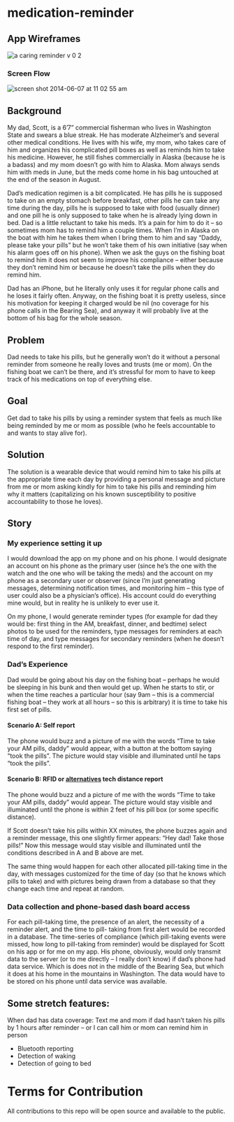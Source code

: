 medication-reminder
===================

## App Wireframes
![a caring reminder v 0 2](https://cloud.githubusercontent.com/assets/2015015/3209467/dd22a5ac-ee70-11e3-9a0a-bf27931da58d.png)

### Screen Flow
![screen shot 2014-06-07 at 11 02 55 am](https://cloud.githubusercontent.com/assets/2015015/3209133/425fca4e-ee5d-11e3-9865-a02bc61c57d5.png)


## Background
My dad, Scott, is a 6’7” commercial fisherman who lives in Washington State and swears a blue streak. 
He has moderate Alzheimer’s and several other medical conditions. He lives with his wife, my mom, 
who takes care of him and organizes his complicated pill boxes as well as reminds him to take his 
medicine. However, he still fishes commercially in Alaska (because he is a badass) and my mom doesn’t 
go with him to Alaska. Mom always sends him with meds in June, but the meds come home in his bag 
untouched at the end of the season in August. 

Dad’s medication regimen is a bit complicated. He has pills he is supposed to take on an empty stomach 
before breakfast, other pills he can take any time during the day, pills he is supposed to take with food 
(usually dinner) and one pill he is only supposed to take when he is already lying down in bed. 
Dad is a little reluctant to take his meds. It’s a pain for him to do it – so sometimes mom has to remind 
him a couple times. When I’m in Alaska on the boat with him he takes them when I bring them to him 
and say “Daddy, please take your pills” but he won’t take them of his own initiative (say when his alarm 
goes off on his phone). When we ask the guys on the fishing boat to remind him it does not seem to 
improve his compliance – either because they don’t remind him or because he doesn’t take the pills 
when they do remind him.

Dad has an iPhone, but he literally only uses it for regular phone calls and he loses it fairly often. 
Anyway, on the fishing boat it is pretty useless, since his motivation for keeping it charged would be nil 
(no coverage for his phone calls in the Bearing Sea), and anyway it will probably live at the bottom of his 
bag for the whole season.

## Problem
Dad needs to take his pills, but he generally won’t do it without a personal reminder from someone he 
really loves and trusts (me or mom). On the fishing boat we can’t be there, and it’s stressful for mom to 
have to keep track of his medications on top of everything else.

## Goal
Get dad to take his pills by using a reminder system that feels as much like being reminded by me or 
mom as possible (who he feels accountable to and wants to stay alive for).

## Solution
The solution is a wearable device that would remind him to take his pills at the appropriate time each 
day by providing a personal message and picture from me or mom asking kindly for him to take his pills 
and reminding him why it matters (capitalizing on his known susceptibility to positive accountability to 
those he loves).

## Story
### My experience setting it up
I would download the app on my phone and on his phone. I would designate an account on his phone
as the primary user (since he’s the one with the watch and the one who will be taking the meds) and the 
account on my phone as a secondary user or observer (since I’m just generating messages, determining 
notification times, and monitoring him – this type of user could also be a physician’s office). His account 
could do everything mine would, but in reality he is unlikely to ever use it.

On my phone, I would generate reminder types (for example for dad they would be: first thing in the 
AM, breakfast, dinner, and bedtime) select photos to be used for the reminders, type messages for 
reminders at each time of day, and type messages for secondary reminders (when he doesn’t respond to 
the first reminder).

### Dad’s Experience
Dad would be going about his day on the fishing boat – perhaps he would be sleeping in his bunk and 
then would get up. When he starts to stir, or when the time reaches a particular hour (say 9am – this is 
a commercial fishing boat – they work at all hours – so this is arbitrary) it is time to take his first set of 
pills.

#### Scenario A: Self report
The phone would buzz and a picture of me with the words “Time to take your AM pills, daddy” 
would appear, with a button at the bottom saying “took the pills”. The picture would stay visible and 
illuminated until he taps “took the pills”.

#### Scenario B: RFID or [alternatives](http://electronics.stackexchange.com/questions/33110/options-for-short-range-distance-determination-between-two-objects) tech distance report
The phone would buzz and a picture of me with the words “Time to take your AM pills, daddy” would 
appear. The picture would stay visible and illuminated until the phone is within 2 feet of his pill box (or 
some specific distance).

If Scott doesn’t take his pills within XX minutes, the phone buzzes again and a reminder message, this 
one slightly firmer appears: “Hey dad! Take those pills!” Now this message would stay visible and
illuminated until the conditions described in A and B above are met.

The same thing would happen for each other allocated pill-taking time in the day, with messages 
customized for the time of day (so that he knows which pills to take) and with pictures being drawn 
from a database so that they change each time and repeat at random.

### Data collection and phone-based dash board access
For each pill-taking time, the presence of an alert, the necessity of a reminder alert, and the time to pill-
taking from first alert would be recorded in a database. The time-series of compliance (which pill-taking 
events were missed, how long to pill-taking from reminder) would be displayed for Scott on his app or 
for me on my app. His phone, obviously, would only transmit data to the server (or to me directly – I 
really don’t know) if dad’s phone had data service. Which is does not in the middle of the Bearing Sea, 
but which it does at his home in the mountains in Washington. The data would have to be stored on his 
phone until data service was available.

## Some stretch features:
When dad has data coverage: Text me and mom if dad hasn’t taken his pills by 1 hours after reminder –
or I can call him or mom can remind him in person
* Bluetooth reporting
* Detection of waking
* Detection of going to bed

# Terms for Contribution
All contributions to this repo will be open source and available to the public.
